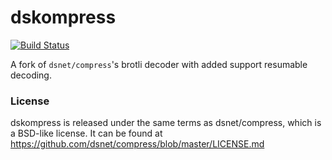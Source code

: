 # dskompress

[![Build Status](https://travis-ci.org/itchio/dskompress.svg?branch=master)](https://travis-ci.org/itchio/dskompress)

A fork of `dsnet/compress`'s brotli decoder with added support resumable decoding.

### License

dskompress is released under the same terms as dsnet/compress, which is a BSD-like
license. It can be found at <https://github.com/dsnet/compress/blob/master/LICENSE.md>

